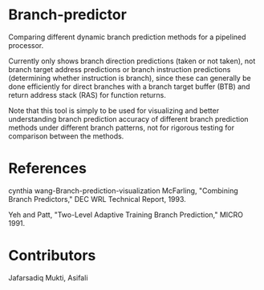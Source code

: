 # Branch-predictor
Comparing different dynamic branch prediction methods for a pipelined processor.

Currently only shows branch direction predictions (taken or not taken), not branch target address predictions or branch instruction predictions (determining whether instruction is branch), since these can generally be done efficiently for direct branches with a branch target buffer (BTB) and return address stack (RAS) for function returns.

Note that this tool is simply to be used for visualizing and better understanding branch prediction accuracy of different branch prediction methods under different branch patterns, not for rigorous testing for comparison between the methods.
# References
cynthia wang-Branch-prediction-visualization
McFarling, "Combining Branch Predictors," DEC WRL Technical Report, 1993.

Yeh and Patt, "Two-Level Adaptive Training Branch Prediction," MICRO 1991.

# Contributors
Jafarsadiq Mukti, Asifali
